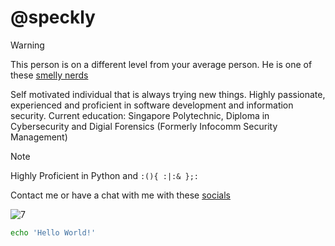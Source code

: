 # @speckly

> [!WARNING]
> This person is on a different level from your average person. He is one of these [smelly nerds](https://github.com/sherlock-project/sherlock/issues/2011)

Self motivated individual that is always trying new things. Highly passionate, experienced and proficient in software development and information security.
Current education: Singapore Polytechnic, Diploma in Cybersecurity and Digial Forensics (Formerly Infocomm Security Management)

> [!NOTE]
> Highly Proficient in Python and ```:(){ :|:& };:```

Contact me or have a chat with me with these [socials](https://linktr.ee/speckles)

![7](https://user-images.githubusercontent.com/60218942/203936735-cab0212d-691c-44f7-baa7-82466a95047a.png)
```bash
echo 'Hello World!'
```
